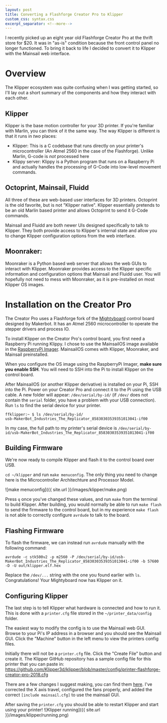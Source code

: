 ```yaml
---
layout: post
title: Converting a Flashforge Creator Pro to Klipper
custom_css: syntax.css
excerpt_separator: <!--more-->
---
```

I recently picked up an eight year old Flashforge Creator Pro at the thrift store for $20. It was in "as-is" condition because the front control panel no longer functioned. To bring it back to life I decided to convert it to Klipper with the Mainsail web interface.
<!--more-->

Overview
========

The Klipper ecosystem was quite confusing when I was getting started, so I'll lay out a short summary of the components and how they interact with each other.

Klipper
-------

Klipper is the base motion controller for your 3D printer. If you're familiar with Marlin, you can think of it the same way. The way Klipper is different is that it runs in *two* places: 

* Klipper: This is a C codebase that runs directly on your printer's microcontroller (An Atmel 2560 in the case of the Flashforge). Unlike Marlin, G-code is *not* processed here
* Klippy server: Klippy is a Python program that runs on a Raspberry Pi and actually handles the processing of G-Code into low-level movement commands. 

Octoprint, Mainsail, Fluidd
---------------------------

All three of these are web-based user interfaces for 3D printers. Octoprint is the old favorite, but is not "Klipper native". Klipper essentially pretends to be an old Marlin based printer and allows Octoprint to send it G-Code commands. 

Mainsail and Fluidd are both newer UIs designed specifically to talk to Klipper. They both provide access to Klipper's internal state and allow you to change Klipper configuration options from the web interface. 

Moonraker:
----------

Moonraker is a Python based web server that allows the web GUIs to interact with Klipper. Moonraker provides access to the Klipper specific information and configuration options that Mainsail and Fluidd user. You will hopefully not need to mess with Moonraker, as it is pre-installed on most Klipper OS images.

Installation on the Creator Pro
===============================

The Creator Pro uses a Flashforge fork of the [Mightyboard](https://www.geeetech.com/wiki/index.php/Mighty_Board) control board designed by Makerbot. It has an Atmel 2560 microcontroller to operate the stepper drivers and process IO.

To install Klipper on the Creator Pro's control board, you first need a Raspberry Pi running Klippy. I chose to use the MainsailOS image available in the [RaspberryPi Imager](https://www.raspberrypi.com/software/). MainsailOS comes with Klipper, Moonraker, and Mainsail preinstalled.

When you configure the OS image using the RaspberryPi Imager, **make sure you enable SSH**. You will need to SSH into the Pi to install Klipper on the control board.

After MainsailOS (or another Klipper derivative) is installed on your Pi, SSH into the Pi. Power on your Creator Pro and connect it to the Pi using the USB cable. A new folder will appear: `/dev/serial/by-id/` (if `/dev/` does not contain the `serial` folder, you have a problem with your USB connection). Run `ls` to find the serial device for your printer.

```
ffklipper:~ $ ls /dev/serial/by-id/
usb-MakerBot_Industries_The_Replicator_85830303539351013041-if00
```

In my case, the full path to my printer's serial device is `/dev/serial/by-id/usb-MakerBot_Industries_The_Replicator_85830303539351013041-if00`

Building Firmware
-----------------

We're now ready to compile Klipper and flash it to the control board over USB.

`cd ~/klipper` and run `make menuconfig`. The only thing you need to change here is the Microcontroller Architechture and Processor Model.

![make menuconfig]({{ site.url }}/images/klipper/make.png)

Press `q` once you've changed these values, and run `make` from the terminal to build Klipper. After building, you would normally be able to run `make flash` to send the firmware to the control board, but in my experience `make flash` is not able to correctly configure `avrdude` to talk to the board.

Flashing Firmware
-----------------

To flash the firmware, we can instead run `avrdude` manually with the following command:

```
avrdude -c stk500v2 -p m2560 -P /dev/serial/by-id/usb-MakerBot_Industries_The_Replicator_85830303539351013041-if00 -b 57600 -D -U out/klipper.elf.hex
```
Replace the `/dev/...` string with the one you found earlier with `ls`. Congratulations! Your Mightyboard now has Klipper on it.

Configuring Klipper
-------------------

The last step is to tell Klipper what hardware is connected and how to run it. This is done with a `printer.cfg` file stored in the `~/printer_data/config` folder.

The easiest way to modify the config is to use the Mainsail web GUI. Browse to your Pi's IP address in a browser and you should see the Mainsail GUI. Click the "Machine" button in the left menu to view the printers config files.

Initially there will not be a `printer.cfg` file. Click the "Create File" button and create it. The Klipper GitHub repository has a sample config file for this printer that you can paste in: https://github.com/Klipper3d/klipper/blob/master/config/printer-flashforge-creator-pro-2018.cfg

There are a few changes I suggest making, you can find them [here](https://gist.github.com/pddenhar/0b1b6550b52b352125b13757393988ff). I've corrected the X axis travel, configured the fans properly, and added the correct `[include mainsail.cfg]` to use the mainsail GUI.

After saving the `printer.cfg` you should be able to restart Klipper and start using your printer!
![Klipper running]({{ site.url }}/images/klipper/running.png)

